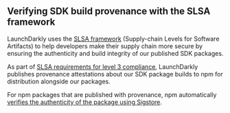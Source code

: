 ## Verifying SDK build provenance with the SLSA framework

LaunchDarkly uses the [SLSA framework](https://slsa.dev/spec/v1.0/about) (Supply-chain Levels for Software Artifacts) to help developers make their supply chain more secure by ensuring the authenticity and build integrity of our published SDK packages.

As part of [SLSA requirements for level 3 compliance](https://slsa.dev/spec/v1.0/requirements), LaunchDarkly publishes provenance attestations about our SDK package builds to npm for distribution alongside our packages. 

For npm packages that are published with provenance, npm automatically [verifies the authenticity of the package using Sigstore](https://docs.npmjs.com/generating-provenance-statements#about-npm-provenance). 
